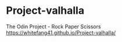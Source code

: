 # Project-valhalla

The Odin Project - Rock Paper Scissors
https://whitefang41.github.io/Project-valhalla/
